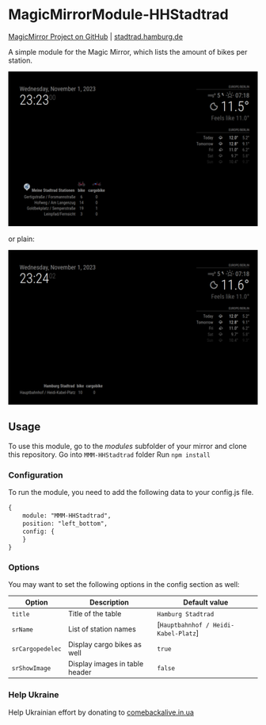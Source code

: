 # MagicMirrorModule-HHStadtrad

[MagicMirror Project on GitHub](https://github.com/MichMich/MagicMirror) | [stadtrad.hamburg.de](https://stadtrad.hamburg.de/de/start)

A simple module for the Magic Mirror, which lists the amount of bikes per station.

![image](img/image1.png)

or plain:

![image](img/plain.png)

## Usage

To use this module, go to the *modules* subfolder of your mirror and clone this repository.
Go into `MMM-HHStadtrad` folder
Run `npm install`

### Configuration

To run the module, you need to add the following data to your config.js file.

```
{
    module: "MMM-HHStadtrad",
    position: "left_bottom",
    config: {
    }
}
```
### Options

You may want to set the following options in the config section as well:

| Option           | Description                    | Default value                        |
|------------------|--------------------------------|--------------------------------------|
| `title`          | Title of the table             | `Hamburg Stadtrad`                   |
| `srName`         | List of station names          | [`Hauptbahnhof / Heidi-Kabel-Platz`] |
| `srCargopedelec` | Display cargo bikes as well    | `true`                               |
| `srShowImage`    | Display images in table header | `false`                              |


### Help Ukraine

Help Ukrainian effort by donating to [comebackalive.in.ua](https://www.comebackalive.in.ua/donate)



